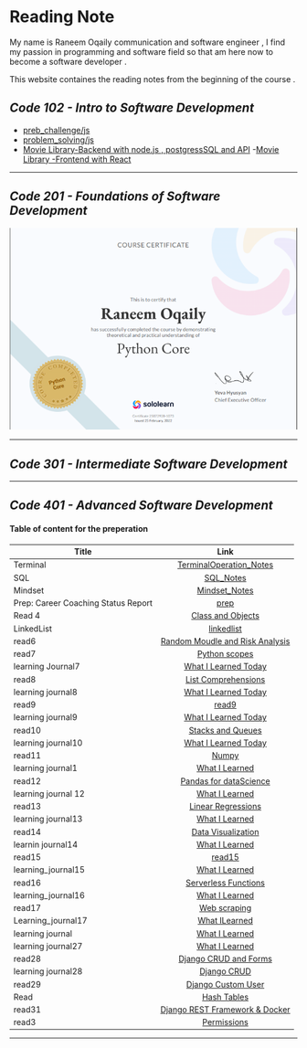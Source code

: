 # **Reading Note**
My name is Raneem Oqaily communication and software engineer , I find my passion in programming and software field so that am here now to become a software developer .

This website containes the reading notes from the beginning of the course .

## *Code 102 - Intro to Software Development*
- [preb_challenge/js](https://github.com/Raneemoqaily7/Prep-Challenges)
- [problem_solving/js](https://github.com/Raneemoqaily7/problem-solving)
- [Movie Library-Backend with node.js , postgressSQL and API](https://github.com/Raneemoqaily7/Movies_Library)
-[Movie Library -Frontend with React](https://github.com/Raneemoqaily7/Netflix-Clone)

___
## *Code 201 - Foundations of Software Development*
![ptyhon core certifecate](./python%20core%20certifecate.png)

___

## *Code 301 - Intermediate Software Development*

___
## *Code 401 - Advanced Software Development*
#### Table of content for the preperation 

| Title    | Link |
|----------|:-------------:|
| Terminal  |[TerminalOperation_Notes](./Terminal.md)|
| SQL       |[SQL_Notes](./database%20and%20sql.md)|
| Mindset     | [Mindset_Notes](./mindset..md)|
|Prep: Career Coaching Status Report|[prep](./Prep%3ACareer%20Coaching.md)|
|Read 4|[Class and Objects](./read4.md)|
|LinkedList|[linkedlist](./linkedlist.md)|
|read6|[Random Moudle and Risk Analysis](./read6.md)
|read7|[Python scopes](./read%207.md)|
|learning Journal7|[What I Learned Today](./Learning_Journal7.md)|
|read8|[List Comprehensions](./read8.md)
|learning journal8|[What I Learned Today](./learning_journal8.md)|
|read9|[read9](./read9.md)|
|learning journal9|[What I Learned Today](./learnining_journal9.md)|
|read10|[Stacks and Queues](./read10.md)|
|learning journal10|[What I Learned Today](./learning_journal10.md)|
|read11|[Numpy ](./read11.md)|
|learning journal1|[What I Learned](./learning_journal11.md)|
|read12| [Pandas for dataScience](./read12.md)|
|learning journal 12|[What I Learned](./learning_journal12.md)|
|read13|[Linear Regressions](./read13.md)|
|learning journal13|[What I Learned](./Learning_Journal13.md)|
|read14|[Data Visualization](./read14.md)|
|learnin journal14|[What I Learned](./learning_journal14.md)|
|read15|[read15](./read15.md)|
|learning_journal15|[What I Learned](./learning_journal15.md)|
|read16|[ Serverless Functions](./read16.md)|
|learning_journal16|[What I Learned](./learning_journal16.md)|
|read17|[Web scraping ](./read17.md)|
|Learning_journal17|[What ILearned](./learning_journal17.md)|
|learning journal|[What I Learned](./class26/learning_journal26.md)|
|learning journal27|[What I Learned](./class27/learning_journal.md)|
|read28|[Django CRUD and Forms](./class28/read28.md)|
|learning journal28|[Django CRUD](./class28/learning_journal28.md)|
|read29|[Django Custom User](./class29/read29.md)|
|Read| [Hash Tables](./Hash%20Tables.md)|
|read31|[Django REST Framework & Docker](./class31/read31.md)|
|read3|[Permissions](./class32/read32.md)|

---
